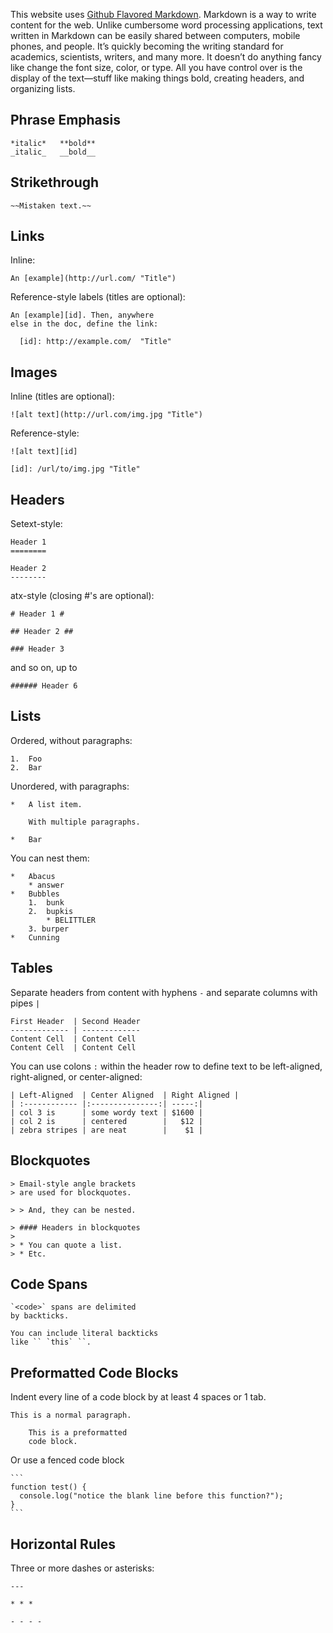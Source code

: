 This website uses [Github Flavored Markdown](https://help.github.com/articles/github-flavored-markdown/).
Markdown is a way to write content for the web. 
Unlike cumbersome word processing applications, text written in Markdown can be easily shared between computers, mobile phones, and people. 
It’s quickly becoming the writing standard for academics, scientists, writers, and many more.
It doesn’t do anything fancy like change the font size, color, or type. 
All you have control over is the display of the text—stuff like making things bold, creating headers, and organizing lists.

## Phrase Emphasis ##

	*italic*   **bold**
	_italic_   __bold__
	
## Strikethrough ##

    ~~Mistaken text.~~

## Links ##

Inline:

	An [example](http://url.com/ "Title")

Reference-style labels (titles are optional):

	An [example][id]. Then, anywhere
	else in the doc, define the link:
	
	  [id]: http://example.com/  "Title"


## Images ##

Inline (titles are optional):

	![alt text](http://url.com/img.jpg "Title")

Reference-style:

	![alt text][id]

	[id]: /url/to/img.jpg "Title"


## Headers ##

Setext-style:

	Header 1
	========
	
	Header 2
	--------

atx-style (closing #'s are optional):

	# Header 1 #

	## Header 2 ##

    ### Header 3

and so on, up to
    
	###### Header 6


## Lists ##

Ordered, without paragraphs:

	1.  Foo
	2.  Bar

Unordered, with paragraphs:

	*   A list item.
	
		With multiple paragraphs.

	*   Bar

You can nest them:

	*   Abacus
		* answer
	*   Bubbles
		1.  bunk
		2.  bupkis
			* BELITTLER
		3. burper
	*   Cunning
	

## Tables ##

Separate headers from content with hyphens ``-`` and separate columns with pipes ``|``

```
First Header  | Second Header
------------- | -------------
Content Cell  | Content Cell
Content Cell  | Content Cell
```

You can use colons ``:`` within the header row to define text to be left-aligned, right-aligned, or center-aligned:

```
| Left-Aligned  | Center Aligned  | Right Aligned |
| :------------ |:---------------:| -----:|
| col 3 is      | some wordy text | $1600 |
| col 2 is      | centered        |   $12 |
| zebra stripes | are neat        |    $1 |
```


## Blockquotes ##

	> Email-style angle brackets
	> are used for blockquotes.
	
	> > And, they can be nested.

	> #### Headers in blockquotes
	> 
	> * You can quote a list.
	> * Etc.


## Code Spans ##

	`<code>` spans are delimited
	by backticks.

	You can include literal backticks
	like `` `this` ``.


## Preformatted Code Blocks ##

Indent every line of a code block by at least 4 spaces or 1 tab.

	This is a normal paragraph.

	    This is a preformatted
	    code block.

Or use a fenced code block

    ```
    function test() {
      console.log("notice the blank line before this function?");
    }
    ```

## Horizontal Rules ##

Three or more dashes or asterisks:

	---
	
	* * *
	
	- - - - 